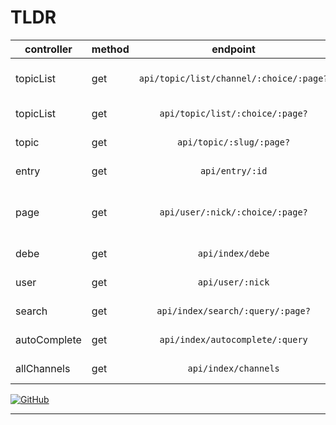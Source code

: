 # TLDR

| controller   | method |                endpoint                 | örnek url \(tıkla\)                | sayfali örnek url \(tıkla\)              | açıklama                              |
| ------------ | ------ | :-------------------------------------: | ---------------------------------- | ---------------------------------------- | ------------------------------------- |
| topicList    | get    | `api/topic/list/channel/:choice/:page?` | [/api/topic/list/channel/haber][1] | [/api/topic/list/channel/müzik/2][2]     | kanal başlıklarını getirir            |
| topicList    | get    |     `api/topic/list/:choice/:page?`     | [/api/topic/list/gundem][3]        | [/api/topic/list/basiboslar/3][4]        | başlıkları getirir                    |
| topic        | get    |        `api/topic/:slug/:page?`         | [/api/topic/pena][5]               | [/api/topic/gap-year/2][6]               | bir başlığı getirir                   |
| entry        | get    |             `api/entry/:id`             | [/api/entry/1][7]                  | &nbsp;                                   | bir entry'i getirir                   |
| page         | get    |     `api/user/:nick/:choice/:page?`     | [/api/user/ssg/entries][8]         | [/api/user/ssg/weekly/2][9]              | bir suserin entry sayfalarini getirir |
| debe         | get    |            `api/index/debe`             | [/api/index/debe][10]              | &nbsp;                                   | debe'yi getirir                       |
| user         | get    |            `api/user/:nick`             | [/api/user/ssg][11]                | &nbsp;                                   | bir suser'ı getirir                   |
| search       | get    |    `api/index/search/:query/:page?`     | [/api/index/search/pena][12]       | [/api/index/search/boston-celtics/4][13] | arama sonucu                          |
| autoComplete | get    |     `api/index/autocomplete/:query`     | [/api/index/autocomplete/pena][14] | &nbsp;                                   | otomatik tamamlama                    |
| allChannels  | get    |          `api/index/channels`           | [/api/index/channels][15]          | &nbsp;                                   | kanal kategorileri                    |

[![GitHub](https://img.shields.io/badge/github-%23121011.svg?style=for-the-badge&logo=github&logoColor=white)][99]

[1]: /api/topic/list/channel/haber
[2]: /api/topic/list/channel/müzik/2
[3]: /api/topic/list/gundem
[4]: /api/topic/basiboslar/3
[5]: /api/topic/pena
[6]: /api/topic/gap-year/2
[7]: /api/entry/1
[8]: /api/user/ssg/entries
[9]: /api/user/ssg/entries/2
[10]: /api/index/debe
[11]: /api/user/ssg
[12]: /api/index/search/pena
[13]: /api/index/search/boston-celtics/4
[14]: /api/index/autocomplete/pena
[15]: /api/index/channels
[99]: https://github.com/otuva/eksisozluk-api

---
